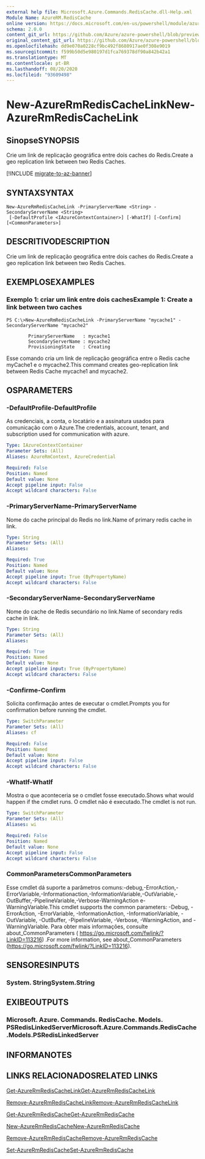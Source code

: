 ```yaml
---
external help file: Microsoft.Azure.Commands.RedisCache.dll-Help.xml
Module Name: AzureRM.RedisCache
online version: https://docs.microsoft.com/en-us/powershell/module/azurerm.rediscache/new-azurermrediscachelink
schema: 2.0.0
content_git_url: https://github.com/Azure/azure-powershell/blob/preview/src/ResourceManager/RedisCache/Commands.RedisCache/help/New-AzureRmRedisCacheLink.md
original_content_git_url: https://github.com/Azure/azure-powershell/blob/preview/src/ResourceManager/RedisCache/Commands.RedisCache/help/New-AzureRmRedisCacheLink.md
ms.openlocfilehash: dd9e070a0228cf9bc492f8680917ae0f308e9019
ms.sourcegitcommit: f599b50d5e980197d1fca769378df90a842b42a1
ms.translationtype: MT
ms.contentlocale: pt-BR
ms.lasthandoff: 08/20/2020
ms.locfileid: "93609498"
---
```

# <span data-ttu-id="1f6ca-101">New-AzureRmRedisCacheLink</span><span class="sxs-lookup"><span data-stu-id="1f6ca-101">New-AzureRmRedisCacheLink</span></span>

## <span data-ttu-id="1f6ca-102">Sinopse</span><span class="sxs-lookup"><span data-stu-id="1f6ca-102">SYNOPSIS</span></span>
<span data-ttu-id="1f6ca-103">Crie um link de replicação geográfica entre dois caches do Redis.</span><span class="sxs-lookup"><span data-stu-id="1f6ca-103">Create a geo replication link between two Redis Caches.</span></span>

[!INCLUDE [migrate-to-az-banner](../../includes/migrate-to-az-banner.md)]

## <span data-ttu-id="1f6ca-104">SYNTAX</span><span class="sxs-lookup"><span data-stu-id="1f6ca-104">SYNTAX</span></span>

```
New-AzureRmRedisCacheLink -PrimaryServerName <String> -SecondaryServerName <String>
 [-DefaultProfile <IAzureContextContainer>] [-WhatIf] [-Confirm] [<CommonParameters>]
```

## <span data-ttu-id="1f6ca-105">DESCRITIVO</span><span class="sxs-lookup"><span data-stu-id="1f6ca-105">DESCRIPTION</span></span>
<span data-ttu-id="1f6ca-106">Crie um link de replicação geográfica entre dois caches do Redis.</span><span class="sxs-lookup"><span data-stu-id="1f6ca-106">Create a geo replication link between two Redis Caches.</span></span>

## <span data-ttu-id="1f6ca-107">EXEMPLOS</span><span class="sxs-lookup"><span data-stu-id="1f6ca-107">EXAMPLES</span></span>

### <span data-ttu-id="1f6ca-108">Exemplo 1: criar um link entre dois caches</span><span class="sxs-lookup"><span data-stu-id="1f6ca-108">Example 1: Create a link between two caches</span></span>
```
PS C:\>New-AzureRmRedisCacheLink -PrimaryServerName "mycache1" -SecondaryServerName "mycache2"

        PrimaryServerName   : mycache1
        SecondaryServerName : mycache2
        ProvisioningState   : Creating
```

<span data-ttu-id="1f6ca-109">Esse comando cria um link de replicação geográfica entre o Redis cache myCache1 e o mycache2.</span><span class="sxs-lookup"><span data-stu-id="1f6ca-109">This command creates geo-replication link between Redis Cache mycache1 and mycache2.</span></span>

## <span data-ttu-id="1f6ca-110">OS</span><span class="sxs-lookup"><span data-stu-id="1f6ca-110">PARAMETERS</span></span>

### <span data-ttu-id="1f6ca-111">-DefaultProfile</span><span class="sxs-lookup"><span data-stu-id="1f6ca-111">-DefaultProfile</span></span>
<span data-ttu-id="1f6ca-112">As credenciais, a conta, o locatário e a assinatura usados para comunicação com o Azure.</span><span class="sxs-lookup"><span data-stu-id="1f6ca-112">The credentials, account, tenant, and subscription used for communication with azure.</span></span>

```yaml
Type: IAzureContextContainer
Parameter Sets: (All)
Aliases: AzureRmContext, AzureCredential

Required: False
Position: Named
Default value: None
Accept pipeline input: False
Accept wildcard characters: False
```

### <span data-ttu-id="1f6ca-113">-PrimaryServerName</span><span class="sxs-lookup"><span data-stu-id="1f6ca-113">-PrimaryServerName</span></span>
<span data-ttu-id="1f6ca-114">Nome do cache principal do Redis no link.</span><span class="sxs-lookup"><span data-stu-id="1f6ca-114">Name of primary redis cache in link.</span></span>

```yaml
Type: String
Parameter Sets: (All)
Aliases:

Required: True
Position: Named
Default value: None
Accept pipeline input: True (ByPropertyName)
Accept wildcard characters: False
```

### <span data-ttu-id="1f6ca-115">-SecondaryServerName</span><span class="sxs-lookup"><span data-stu-id="1f6ca-115">-SecondaryServerName</span></span>
<span data-ttu-id="1f6ca-116">Nome do cache de Redis secundário no link.</span><span class="sxs-lookup"><span data-stu-id="1f6ca-116">Name of secondary redis cache in link.</span></span>

```yaml
Type: String
Parameter Sets: (All)
Aliases:

Required: True
Position: Named
Default value: None
Accept pipeline input: True (ByPropertyName)
Accept wildcard characters: False
```

### <span data-ttu-id="1f6ca-117">-Confirme</span><span class="sxs-lookup"><span data-stu-id="1f6ca-117">-Confirm</span></span>
<span data-ttu-id="1f6ca-118">Solicita confirmação antes de executar o cmdlet.</span><span class="sxs-lookup"><span data-stu-id="1f6ca-118">Prompts you for confirmation before running the cmdlet.</span></span>

```yaml
Type: SwitchParameter
Parameter Sets: (All)
Aliases: cf

Required: False
Position: Named
Default value: None
Accept pipeline input: False
Accept wildcard characters: False
```

### <span data-ttu-id="1f6ca-119">-WhatIf</span><span class="sxs-lookup"><span data-stu-id="1f6ca-119">-WhatIf</span></span>
<span data-ttu-id="1f6ca-120">Mostra o que aconteceria se o cmdlet fosse executado.</span><span class="sxs-lookup"><span data-stu-id="1f6ca-120">Shows what would happen if the cmdlet runs.</span></span>
<span data-ttu-id="1f6ca-121">O cmdlet não é executado.</span><span class="sxs-lookup"><span data-stu-id="1f6ca-121">The cmdlet is not run.</span></span>

```yaml
Type: SwitchParameter
Parameter Sets: (All)
Aliases: wi

Required: False
Position: Named
Default value: None
Accept pipeline input: False
Accept wildcard characters: False
```

### <span data-ttu-id="1f6ca-122">CommonParameters</span><span class="sxs-lookup"><span data-stu-id="1f6ca-122">CommonParameters</span></span>
<span data-ttu-id="1f6ca-123">Esse cmdlet dá suporte a parâmetros comuns:-debug,-ErrorAction,-ErrorVariable,-Informationaction,-InformationVariable,-OutVariable,-OutBuffer,-PipelineVariable,-Verbose-WarningAction e-WarningVariable.</span><span class="sxs-lookup"><span data-stu-id="1f6ca-123">This cmdlet supports the common parameters: -Debug, -ErrorAction, -ErrorVariable, -InformationAction, -InformationVariable, -OutVariable, -OutBuffer, -PipelineVariable, -Verbose, -WarningAction, and -WarningVariable.</span></span> <span data-ttu-id="1f6ca-124">Para obter mais informações, consulte about_CommonParameters ( https://go.microsoft.com/fwlink/?LinkID=113216) .</span><span class="sxs-lookup"><span data-stu-id="1f6ca-124">For more information, see about_CommonParameters (https://go.microsoft.com/fwlink/?LinkID=113216).</span></span>

## <span data-ttu-id="1f6ca-125">SENSORES</span><span class="sxs-lookup"><span data-stu-id="1f6ca-125">INPUTS</span></span>

### <span data-ttu-id="1f6ca-126">System. String</span><span class="sxs-lookup"><span data-stu-id="1f6ca-126">System.String</span></span>

## <span data-ttu-id="1f6ca-127">EXIBE</span><span class="sxs-lookup"><span data-stu-id="1f6ca-127">OUTPUTS</span></span>

### <span data-ttu-id="1f6ca-128">Microsoft. Azure. Commands. RedisCache. Models. PSRedisLinkedServer</span><span class="sxs-lookup"><span data-stu-id="1f6ca-128">Microsoft.Azure.Commands.RedisCache.Models.PSRedisLinkedServer</span></span>

## <span data-ttu-id="1f6ca-129">INFORMA</span><span class="sxs-lookup"><span data-stu-id="1f6ca-129">NOTES</span></span>

## <span data-ttu-id="1f6ca-130">LINKS RELACIONADOS</span><span class="sxs-lookup"><span data-stu-id="1f6ca-130">RELATED LINKS</span></span>

[<span data-ttu-id="1f6ca-131">Get-AzureRmRedisCacheLink</span><span class="sxs-lookup"><span data-stu-id="1f6ca-131">Get-AzureRmRedisCacheLink</span></span>](./Get-AzureRmRedisCacheLink.md)

[<span data-ttu-id="1f6ca-132">Remove-AzureRmRedisCacheLink</span><span class="sxs-lookup"><span data-stu-id="1f6ca-132">Remove-AzureRmRedisCacheLink</span></span>](./Remove-AzureRmRedisCacheLink.md)

[<span data-ttu-id="1f6ca-133">Get-AzureRmRedisCache</span><span class="sxs-lookup"><span data-stu-id="1f6ca-133">Get-AzureRmRedisCache</span></span>](./Get-AzureRmRedisCache.md)

[<span data-ttu-id="1f6ca-134">New-AzureRmRedisCache</span><span class="sxs-lookup"><span data-stu-id="1f6ca-134">New-AzureRmRedisCache</span></span>](./New-AzureRmRedisCache.md)

[<span data-ttu-id="1f6ca-135">Remove-AzureRmRedisCache</span><span class="sxs-lookup"><span data-stu-id="1f6ca-135">Remove-AzureRmRedisCache</span></span>](./Remove-AzureRmRedisCache.md)

[<span data-ttu-id="1f6ca-136">Set-AzureRmRedisCache</span><span class="sxs-lookup"><span data-stu-id="1f6ca-136">Set-AzureRmRedisCache</span></span>](./Set-AzureRmRedisCache.md)
